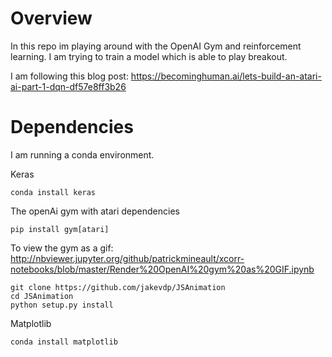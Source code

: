 # Overview

In this repo im playing around with the OpenAI Gym and reinforcement learning. I am trying to train a model which is able to play breakout.

I am following this blog post: https://becominghuman.ai/lets-build-an-atari-ai-part-1-dqn-df57e8ff3b26



# Dependencies

I am running a conda environment.

Keras
  
    conda install keras
  

The openAi gym with atari dependencies

    pip install gym[atari]


To view the gym as a gif:
http://nbviewer.jupyter.org/github/patrickmineault/xcorr-notebooks/blob/master/Render%20OpenAI%20gym%20as%20GIF.ipynb

    git clone https://github.com/jakevdp/JSAnimation
    cd JSAnimation
    python setup.py install
    
Matplotlib

    conda install matplotlib